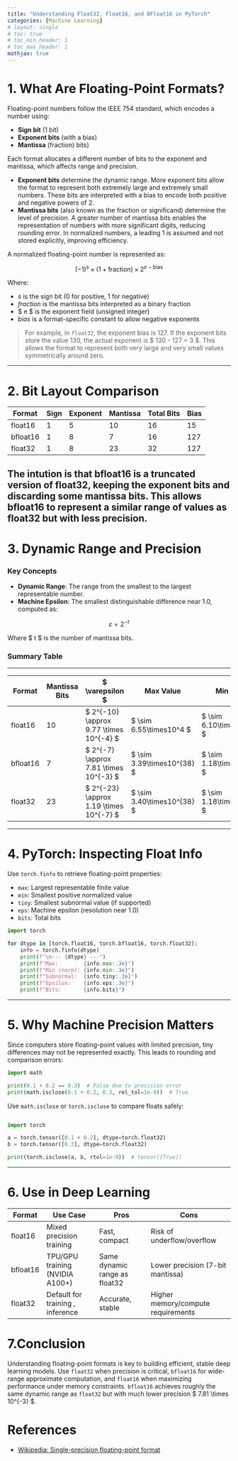 ```yaml
---
title: "Understanding Float32, Float16, and BFloat16 in PyTorch"
categories: [Machine Learning]
# layout: single
# toc: true
# toc_min_header: 1
# toc_max_header: 1
mathjax: true
---
```


# 1. What Are Floating-Point Formats?

Floating-point numbers follow the IEEE 754 standard, which encodes a number using:

- **Sign bit** (1 bit)
- **Exponent bits** (with a bias)
- **Mantissa** (fraction) bits)

Each format allocates a different number of bits to the exponent and mantissa, which affects range and precision.

- **Exponent bits** determine the dynamic range. More exponent bits allow the format to represent both extremely large and extremely small numbers. These bits are interpreted with a bias to encode both positive and negative powers of 2.
- **Mantissa bits** (also known as the fraction or significand) determine the level of precision. A greater number of mantissa bits enables the representation of numbers with more significant digits, reducing rounding error. In normalized numbers, a leading 1 is assumed and not stored explicitly, improving efficiency.

A normalized floating-point number is represented as:

$$
(-1)^s \times (1 + \text{fraction}) \times 2^{e - \text{bias}}
$$

Where:

- $s$ is the sign bit (0 for positive, 1 for negative)
- *fraction* is the mantissa bits interpreted as a binary fraction
- $ e $ is the exponent field (unsigned integer)
- *bias* is a format-specific constant to allow negative exponents

> For example, in `float32`, the exponent bias is 127. If the exponent bits store the value 130, the actual exponent is $ 130 - 127 = 3 $. This allows the format to represent both very large and very small values symmetrically around zero.

---

# 2. Bit Layout Comparison

| Format   | Sign | Exponent | Mantissa | Total Bits | Bias |
|----------|------|----------|----------|------------|------|
| float16  | 1    | 5        | 10       | 16         | 15   |
| bfloat16 | 1    | 8        | 7        | 16         | 127  |
| float32  | 1    | 8        | 23       | 32         | 127  |

The intution is that bfloat16 is a truncated version of float32, keeping the exponent bits and
discarding some mantissa bits. This allows bfloat16 to represent a similar range of values as
float32 but with less precision.
---

# 3. Dynamic Range and Precision

### Key Concepts

- **Dynamic Range**: The range from the smallest to the largest representable number.
- **Machine Epsilon**: The smallest distinguishable difference near 1.0, computed as:

$$
\varepsilon = 2^{-t}
$$

Where $ t $ is the number of mantissa bits.

### Summary Table
---

| Format   | Mantissa Bits | $ \varepsilon $ | Max Value        | Min Normal        | Subnormal Min        |
|----------|----------------|--------------------|-------------------|--------------------|------------------------|
| float16  | 10             | $ 2^{-10} \approx 9.77 \times 10^{-4} $ | $ \sim 6.55\times10^4 $    | $ \sim 6.10\times10^{-5}  $ | $ \sim 5.96\times10^{-8} $ |
| bfloat16 | 7              | $ 2^{-7} \approx 7.81 \times 10^{-3} $  | $ \sim 3.39\times10^{38} $ | $ \sim 1.18\times10^{-38} $ | N/A |
| float32  | 23             | $ 2^{-23} \approx 1.19 \times 10^{-7} $ | $ \sim 3.40\times10^{38} $ | $ \sim 1.18\times10^{-38} $| $ \sim 1.40\times10^{-45} $ |

---

# 4. PyTorch: Inspecting Float Info

Use `torch.finfo` to retrieve floating-point properties:

- `max`: Largest representable finite value
- `min`: Smallest positive normalized value
- `tiny`: Smallest subnormal value (if supported)
- `eps`: Machine epsilon (resolution near 1.0)
- `bits`: Total bits

```python
import torch

for dtype in [torch.float16, torch.bfloat16, torch.float32]:
    info = torch.finfo(dtype)
    print(f"\n--- {dtype} ---")
    print(f"Max:        {info.max:.3e}")
    print(f"Min (norm): {info.min:.3e}")
    print(f"Subnormal:  {info.tiny:.3e}")
    print(f"Epsilon:    {info.eps:.3e}")
    print(f"Bits:       {info.bits}")
```
---
# 5. Why Machine Precision Matters
Since computers store floating-point values with limited precision, tiny differences may not be represented exactly. This leads to rounding and comparison errors:
```python
import math

print(0.1 + 0.2 == 0.3)  # False due to precision error
print(math.isclose(0.1 + 0.2, 0.3, rel_tol=1e-9))  # True
```

Use `math.isclose` or `torch.isclose` to compare floats safely:
```python

import torch

a = torch.tensor([0.1 + 0.2], dtype=torch.float32)
b = torch.tensor([0.3], dtype=torch.float32)

print(torch.isclose(a, b, rtol=1e-9))  # tensor([True])
```
---


# 6. Use in Deep Learning

| Format   | Use Case                          | Pros                             | Cons                               |
|----------|-----------------------------------|----------------------------------|------------------------------------|
| float16  | Mixed precision training          | Fast, compact                    | Risk of underflow/overflow         |
| bfloat16 | TPU/GPU training (NVIDIA A100+)   | Same dynamic range as float32    | Lower precision (7-bit mantissa)   |
| float32  | Default for training , inference  | Accurate, stable                 | Higher memory/compute requirements |

# 7.Conclusion

Understanding floating-point formats is key to building efficient, stable deep learning models. Use
`float32` when precision is critical, `bfloat16` for wide-range approximate computation, and
`float16` when maximizing performance under memory constraints. `bfloat16` achieves roughly the same
dynamic range as `float32` but with much lower precision $ 7.81 \times 10^{-3} $.


# References

- [Wikipedia: Single-precision floating-point format](https://en.wikipedia.org/wiki/Single-precision_floating-point_format)
